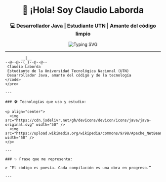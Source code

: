 <h1 align="center">👋 ¡Hola! Soy Claudio Laborda</h1>
<h3 align="center">💻 Desarrollador Java | Estudiante UTN | Amante del código limpio</h3>

<p align="center">
  <img src="https://readme-typing-svg.herokuapp.com?color=3fcf8e&lines=Estudiante+UTN+TUTI+%7C+Tecnicatura+en+TI;Desarrollador+Java+en+formación;Amante+de+la+tecnología+y+la+lógica" alt="Typing SVG" />
</p>

---

```ascii
       __|__
--@--@--(_)--@--@--
 Claudio Laborda
 Estudiante de la Universidad Tecnológica Nacional (UTN)
 Desarrollador Java, amante del código y de la tecnología
</code>
</pre>

---

### 🛠️ Tecnologías que uso y estudio:

<p align="center">
  <img src="https://cdn.jsdelivr.net/gh/devicons/devicon/icons/java/java-original.svg" width="50" />
  <img src="https://upload.wikimedia.org/wikipedia/commons/9/98/Apache_NetBeans_Logo.svg" width="50" />
</p>

---

### ✨ Frase que me representa:

> “El código es poesía. Cada compilación es una obra en progreso.”

---
